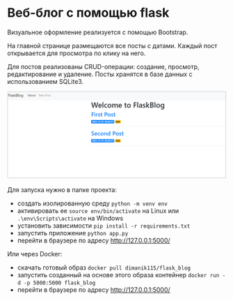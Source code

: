 # Веб-блог с помощью flask
Визуальное оформление реализуется с помощью Bootstrap.

На главной странице размещаются все посты с датами. Каждый пост открывается для просмотра по клику на него.

Для постов реализованы CRUD-операции: создание, просмотр, редактирование и удаление.
Посты хранятся в базе данных с использованием SQLite3.

![site](site.png)

Для запуска нужно в папке проекта:
- создать изолированную среду ```python -m venv env```
- активировать ее ```source env/bin/activate``` на Linux или ```.\env\Scripts\activate``` на Windows
- установить зависимости ```pip install -r requirements.txt```
- запустить приложение ```python app.py```
- перейти в браузере по адресу http://127.0.0.1:5000/


Или через Docker:
- скачать готовый образ ```docker pull dimanik115/flask_blog```
- запустить созданный на основе этого образа контейнер ```docker run -d -p 5000:5000 flask_blog```
- перейти в браузере по адресу http://127.0.0.1:5000/
